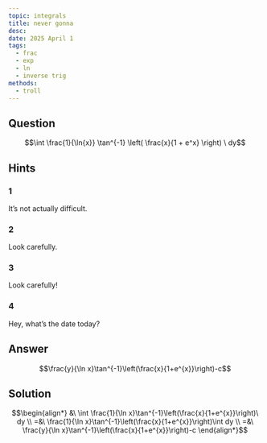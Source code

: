 ```yaml
---
topic: integrals
title: never gonna
desc: 
date: 2025 April 1
tags:
  - frac
  - exp
  - ln
  - inverse trig
methods:
  - troll
---
```



## Question
```math
\int
  \frac{1}{\ln{x}}
  \tan^{-1} \left(
    \frac{x}{1 + e^x}
  \right)
\ dy
```


## Hints

### 1
It’s not actually difficult.

### 2
Look carefully.

### 3
Look carefully!

### 4
Hey, what’s the date today?


## Answer
```math
\frac{y}{\ln x}\tan^{-1}\left(\frac{x}{1+e^{x}}\right)-c
```


## Solution

```math
\begin{align*}
  &\ \int \frac{1}{\ln x}\tan^{-1}\left(\frac{x}{1+e^{x}}\right)\ dy
  \\ =&\ \frac{1}{\ln x}\tan^{-1}\left(\frac{x}{1+e^{x}}\right)\int dy
  \\ =&\ \frac{y}{\ln x}\tan^{-1}\left(\frac{x}{1+e^{x}}\right)-c
\end{align*}
```
